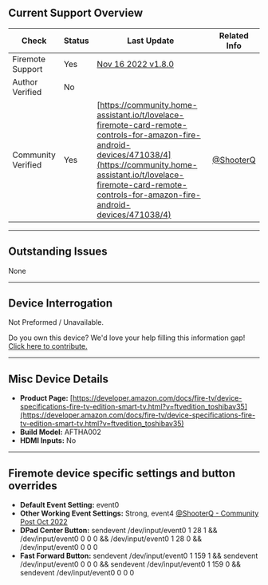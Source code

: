 ## Current Support Overview
| Check              | Status | Last Update                                                                    | Related Info |
| ------------------ | ------ | -----------------------------------------------------------------------------  | ------------ |
| Firemote Support   | Yes    | [Nov 16 2022 v1.8.0](https://github.com/PRProd/HA-Firemote/tree/v1.8.0)        |              |
| Author Verified    | No     |                                                                                |              |
| Community Verified | Yes    | [https://community.home-assistant.io/t/lovelace-firemote-card-remote-controls-for-amazon-fire-android-devices/471038/4](https://community.home-assistant.io/t/lovelace-firemote-card-remote-controls-for-amazon-fire-android-devices/471038/4)                                                                                                     | [@ShooterQ](https://community.home-assistant.io/u/ShooterQ) |

***

## Outstanding Issues
None

***

## Device Interrogation
Not Preformed / Unavailable.

Do you own this device? We'd love your help filling this information gap!  [Click here to contribute.](https://github.com/PRProd/HA-Firemote/wiki/How-Can-I-Help%3F#device-interrogation)

***

## Misc Device Details
 * **Product Page:** [https://developer.amazon.com/docs/fire-tv/device-specifications-fire-tv-edition-smart-tv.html?v=ftvedition_toshibav35](https://developer.amazon.com/docs/fire-tv/device-specifications-fire-tv-edition-smart-tv.html?v=ftvedition_toshibav35)
 * **Build Model:** AFTHA002
 * **HDMI Inputs:** No

***

## Firemote device specific settings and button overrides
 * **Default Event Setting:** event0
 * **Other Working Event Settings:** Strong, event4 [@ShooterQ - Community Post Oct 2022](https://community.home-assistant.io/t/lovelace-firemote-card-remote-controls-for-amazon-fire-android-devices/471038/4)
 * **DPad Center Button:** sendevent /dev/input/event0 1 28 1 && /dev/input/event0 0 0 0 && /dev/input/event0 1 28 0 && /dev/input/event0 0 0 0
 * **Fast Forward Button:** sendevent /dev/input/event0 1 159 1 && sendevent /dev/input/event0 0 0 0 && sendevent /dev/input/event0 1 159 0 && sendevent /dev/input/event0 0 0 0
